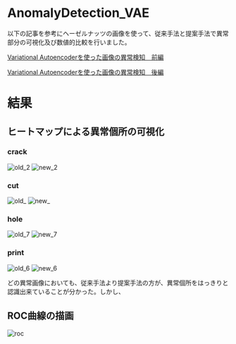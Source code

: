 # AnomalyDetection_VAE
以下の記事を参考にヘーゼルナッツの画像を使って、従来手法と提案手法で異常部分の可視化及び数値的比較を行いました。

[Variational Autoencoderを使った画像の異常検知　前編](https://qiita.com/shinmura0/items/811d01384e20bfd1e035)

[Variational Autoencoderを使った画像の異常検知　後編](https://qiita.com/shinmura0/items/6572d782ad21b15b004e)

# 結果
## ヒートマップによる異常個所の可視化
### crack
![old_2](https://user-images.githubusercontent.com/70367328/92232405-7111bd00-eee9-11ea-912f-e97b963bc42c.png)
![new_2](https://user-images.githubusercontent.com/70367328/92232411-753dda80-eee9-11ea-9351-19a57e100ba5.png)

### cut
![old_](https://user-images.githubusercontent.com/70367328/92232740-01e89880-eeea-11ea-9b67-aa2a94979d1d.png)
![new_](https://user-images.githubusercontent.com/70367328/92232751-057c1f80-eeea-11ea-88d5-cbc696e9fe0a.png)

### hole
![old_7](https://user-images.githubusercontent.com/70367328/92233632-97385c80-eeeb-11ea-888e-0bffcfa96d0a.png)
![new_7](https://user-images.githubusercontent.com/70367328/92233634-9a334d00-eeeb-11ea-926f-9119f39190f8.png)

### print
![old_6](https://user-images.githubusercontent.com/70367328/92233814-ed0d0480-eeeb-11ea-92cc-db153d282b68.png)
![new_6](https://user-images.githubusercontent.com/70367328/92233826-f1392200-eeeb-11ea-9612-46cae03ab14a.png)

どの異常画像においても、従来手法より提案手法の方が、異常個所をはっきりと認識出来ていることが分かった。しかし、
## ROC曲線の描画
![roc](https://user-images.githubusercontent.com/70367328/92268969-3d04bf00-ef1e-11ea-805d-7932b0b88e9c.png)
